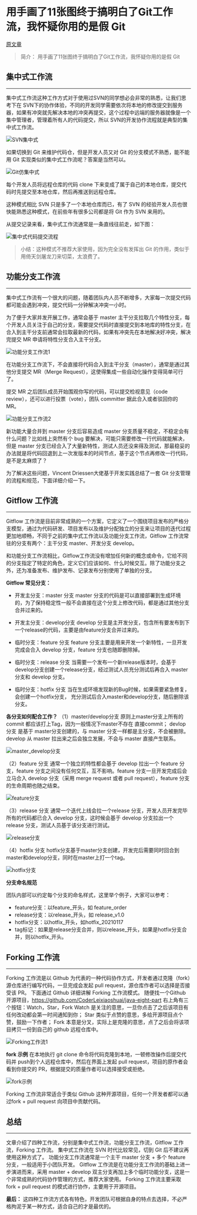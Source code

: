 # 用手画了11张图终于搞明白了Git工作流，我怀疑你用的是假 Git

[原文章](https://developer.aliyun.com/article/940308)

> 简介： 用手画了11张图终于搞明白了Git工作流，我怀疑你用的是假 Git

## 集中式工作流
---
集中式工作流这种工作方式对于使用过SVN的同学想必会非常的熟悉，让我们思考下在 SVN下的协作体验，不同的开发同学需要依次将本地的修改提交到服务器，如果有冲突就先解决本地的冲突再提交，这个过程中远端的服务器就像是一个集中管理者，管理着所有人的代码提交，所以 SVN的开发协作流程就是典型的集中式工作流。

![SVN集中式](/images/SVN集中式.png)

如果切换到 Git 来维护代码仓，但是开发人员又对 Git 的分支模式不熟悉，能不能用 Git 实现类似的集中式工作流呢？答案是当然可以。

![Git仿集中式](/images/Git仿集中式.png)

每个开发人员将远程仓库的代码 clone 下来变成了属于自己的本地仓库，提交代码时先提交至本地仓库，然后再推送到远程仓库。

这种模式相比 SVN 只是多了一个本地仓库而已，有了 SVN 的经验开发人员也很快能熟悉这种模式，在前些年有很多公司都是将 Git 作为 SVN 来用的。

从提交记录来看，集中式工作流通常是一条直线往前走，如下图：

![集中式代码提交流程](/images/集中式代码提交流程.png)

> 小结：这种模式不推荐大家使用，因为完全没有发挥出 Git 的作用，类似于用倚天剑屠龙刀来切菜，太浪费了。

## 功能分支工作流
---

集中式工作流有一个很大的问题，随着团队内人员不断增多，大家每一次提交代码都可能会遇到冲突，提交代码一分钟解决冲突一小时。

为了便于大家并发开展工作，通常会基于 master 主干分支拉取几个特性分支，每个开发人员关注于自己的分支，需要提交代码时直接提交到本地库的特性分支，在合入到主干分支前通常会拉取最新的代码，如果有冲突先在本地解决好冲突，解决完提交 MR 申请将特性分支合入主干分支。

![功能分支工作流1](/images/功能分支工作流1.png)

在功能分支工作流下，不会直接将代码合入到主干分支（master），通常是通过其他分支提交 MR（Merge Request），这使得集成一些自动化操作变得简单可行了。

提交 MR 之后团队成员开始围观你写的代码，可以提交检视意见（code review），还可以进行投票（vote），团队 committer 据此合入或者驳回你的 MR。

![功能分支工作流2](/images/功能分支工作流2.png)

新功能大量合并到 master 分支后容易造成 master 分支质量不稳定，不稳定会有什么问题？比如线上突然有个 bug 要解决，可能只需要修改一行代码就能解决，但是 master 分支已经合入了大量新特性，测试人员还没来得及测试，那最稳妥的办法就是将代码回退到上一次发版本的时间节点，基于这个节点再修改一行代码，是不是太麻烦了？

为了解决这些问题，Vincent Driessen大佬基于开发实践总结了一套 Git 分支管理的流程和规范，下面详细介绍一下。

## Gitflow 工作流
---

Gitflow 工作流是目前非常成熟的一个方案，它定义了一个围绕项目发布的严格分支模型，通过为代码研发、项目发布以及维护分配独立的分支来让项目的迭代过程更加地顺畅，不同于之前的集中式工作流以及功能分支工作流，Gitflow 工作流常驻的分支有两个：主干分支 master、开发分支 develop。

和功能分支工作流相比，Gitflow工作流没有增加任何新的概念或命令，它给不同的分支指定了特定的角色，定义它们应该如何、什么时候交互。除了功能分支之外，还为准备发布、维护发布、记录发布分别使用了单独的分支。

**Gitflow 常见分支：**

* 开发主分支：master 分支
master 分支的代码是可以直接部署到生成环境的，为了保持稳定性一般不会直接在这个分支上修改代码，都是通过其他分支合并过来的。

* 开发主分支：develop分支
develop 分支是主开发分支，包含所有要发布到下一个release的代码，主要是由feature分支合并过来的。

* 临时分支：feature 分支
feature 分支主要是用来开发一个新特性，一旦开发完成会合入 develop 分支，feature 分支也随即删除掉。

* 临时分支：release 分支
当需要一个发布一个新release版本时，会基于develop分支创建一个release分支，经过测试人员充分测试后再合入 master 分支和 develop 分支。

* 临时分支：hotfix 分支
当在生成环境发现新的Bug时候，如果需要紧急修复，会创建一个hotfix分支， 充分测试后合入master和develop分支，随后删除该分支。

**各分支如何配合工作？**
（1）master/develop分支
原则上master分支上所有的commit 都应该打上Tag，因为一般情况下master不存在 直接commit；
devlop分支 是基于 master分支创建的，与 master 分支一样都是主分支，不会被删除。
develop 从 master 拉出来之后会独立发展，不会与 master 直接产生联系。

![master_develop分支](/images/master_develop分支.png)

（2）feature 分支
通常一个独立的特性都会基于 develop 拉出一个 feature 分支，feature 分支之间没有任何交互，互不影响。feature 分支一旦开发完成后会立马合入 develop 分支（采用 merge request 或者 pull request），feature 分支的生命周期也随之结束。


![feature分支](/images/feature分支.png)

（3）release 分支
通常一个迭代上线会拉一个release 分支，开发人员开发完毕所有的代码都已合入 develop 分支，这时候会基于 develop 分支拉出一个 release 分支，测试人员基于该分支进行测试。

![release分支](/images/release分支.png)

（4）hotfix 分支
hotfix分支基于master分支创建，开发完后需要同时回合到master和develop分支，同时在master上打一个tag。

![hotfix分支](/images/hotfix分支.png)

**分支命名规范**

团队内部可以约定每个分支的命名样式，这里举个例子，大家可以参考：

* feature分支：以feature_开头，如 feature_order
* release分支：以release_开头，如 release_v1.0
* hotfix分支：以hotfix_开头，如hotfix_20210117
* tag标记：如果是release分支合并，则以release_开头，如果是hotfix分支合并，则以hotfix_开头。

## Forking 工作流
---

Forking 工作流是以 Github 为代表的一种代码协作方式，开发者通过克隆（fork）源仓库进行编写代码，一旦完成会发起 pull request，源仓库作者可以选择是否接受该 PR。
下面通过 Github 详细讲解 Forking 工作流模式。
随便找一个Github 开源项目，https://github.com/CoderLeixiaoshuai/java-eight-part
右上角有三个按钮：Watch，Star，Fork
Watch 是关注的意思，一旦你点击了之后该项目有任何改动都会第一时间通知到你；
Star 类似于点赞的意思，多给开源项目点个赞，鼓励一下作者；
Fork 本意是分叉，实际上是克隆的意思，点了之后会将该项目拷贝一份到自己的 github 远程仓库中。

![Forking工作流1](/images/Forking工作流1.png)

**fork 示例**
在本地执行 git clone 命令将代码克隆到本地，一顿修改操作后提交代码并 push到个人远程仓库中，然后在界面上发起 pull request，项目的原作者会看到你提交的 PR，根据提交的质量作者可以选择接受或拒绝。

![fork示例](/images/fork示例.png)

Forking 工作流非常适合于类似 Github 这种开源项目，任何一个开发者都可以通过fork + pull request 向项目中贡献代码。

## 总结
---

文章介绍了四种工作流，分别是集中式工作流，功能分支工作流，Gitflow 工作流，Forking 工作流。
集中式工作流在 SVN 时代比较常见，切到 Git 后不建议再使用这种方式了。
功能分支工作流通常是一个主干 master 分支 + 多个 feature 分支，一般适用于小团队开发。
Gitflow 工作流是在功能分支工作流的基础上进一步演进而来，采用 master + develop 双主分支再加上多个临时功能分支，这是一个非常成熟的代码协作管理的方式，推荐大家使用。
Forking 工作流主要采取 fork + pull request 的模式进行协作，主要用于开源项目。


**最后：**
这四种工作流方式各有特色，开发团队可根据自身的特点去选择，不必严格拘泥于某一种方式，适合自己的才是最优的。


